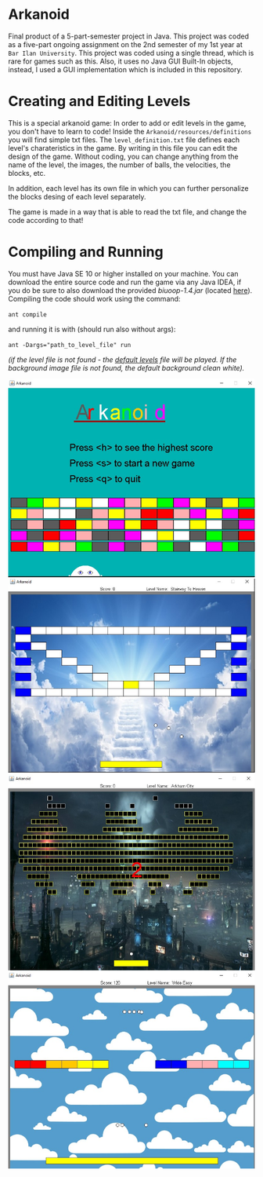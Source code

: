 # Arkanoid
Final product of a 5-part-semester project in Java. This project was coded as a five-part ongoing assignment on the 2nd semester of my 1st year at `Bar Ilan University`. 
This project was coded using a single thread, which is rare for games such as this. Also, it uses no Java GUI Built-In objects, instead, I used a GUI implementation which is included in this repository.

# Creating and Editing Levels
This is a special arkanoid game: In order to add or edit levels in the game, you don't have to learn to code! Inside the `Arkanoid/resources/definitions` you will find simple txt files. The `level_definition.txt` file defines each level's charateristics in the game. By writing in this file you can edit the design of the game. Without coding, you can change anything from the name of the level, the images, the number of balls, the velocities, the blocks, etc.

In addition, each level has its own file in which you can further personalize the blocks desing of each level separately.

The game is made in a way that is able to read the txt file, and change the code according to that!

# Compiling and Running

You must have Java SE 10 or higher installed on your machine. 
You can download the entire source code and run the game via any Java IDEA, if you do be sure to also download the provided *biuoop-1.4.jar* (located [here](./biuoop-1.4.jar)).
Compiling the code should work using the command:

`ant compile`

and running it is with (should run also without args):

`ant -Dargs="path_to_level_file" run`

*(if the level file is not found - the [default levels](./resources/Default_Levels.txt) file will be played. If the background image file is not found, the default background clean white).*

![opening screen](./screenshots/1.jpg)
![level1](./screenshots/2.jpg)
![level2](./screenshots/3.jpg)
![randomlevel](./screenshots/4.jpg)

